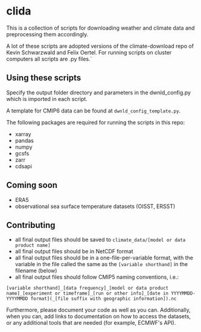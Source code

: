 # clida
This is a collection of scripts for downloading weather and climate data and preprocessing them accordingly.

A lot of these scripts are adopted versions of the climate-download repo of Kevin Schwarzwald and Felix Oertel.
For running scripts on cluster computers all scripts are .py files.`

## Using these scripts

Specify the output folder directory and parameters in the dwnld_config.py which is imported in each script.

A template for CMIP6 data can be found at `dwnld_config_template.py`.

The following packages are required for running the scripts in this repo:
- xarray 
- pandas
- numpy
- gcsfs
- zarr
- cdsapi


## Coming soon
- ERA5
- observational sea surface temperature datasets (OISST, ERSST)

## Contributing 
- all final output files should be saved to `climate_data/[model or data product name]`
- all final output files should be in NetCDF format
- all final output files should be in a one-file-per-variable format, with the variable in the file called the same as the `[variable shorthand]` in the filename (below)
- all final output files should follow CMIP5 naming conventions, i.e.: 

`[variable shorthand]_[data frequency]_[model or data product name]_[experiment or timeframe]_[run or other info]_[date in YYYYMMDD-YYYYMMDD format](_[file suffix with geographic information]).nc`

Furthermore, please document your code as well as you can. Additionally, when you can, add links to documentation on how to access the datasets, or any additional tools that are needed (for example, ECMWF's API). 




